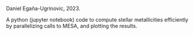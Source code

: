 Daniel Egaña-Ugrinovic, 2023.

A python (jupyter notebook) code to compute stellar metallicities efficiently by parallelizing calls to MESA, and plotting the results.

